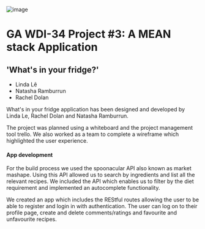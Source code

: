 ![image](https://ga-dash.s3.amazonaws.com/production/assets/logo-9f88ae6c9c3871690e33280fcf557f33.png)
# GA WDI-34  Project #3: A MEAN stack Application
## 'What's in your fridge?'


 - Linda Lê
 - Natasha Ramburrun
 - Rachel Dolan


 What's in your fridge application has been designed and developed by Linda Le, Rachel Dolan and Natasha Ramburrun.

 The project was planned using a whiteboard and the project management tool trello. We also worked as a team to complete a wireframe which highlighted the user experience.  

 #### App development


 For the build process we used the spoonacular API also known as market mashape. Using this API allowed us to search by ingredients and list all the relevant recipes. We included the API which enables us to filter by the diet requirement and implemented an autocomplete functionality.

 We created an app which includes the REStful routes allowing the user to be able to register and login in with authentication. The user can log on to their profile page, create and delete comments/ratings and favourite and unfavourite recipes.
